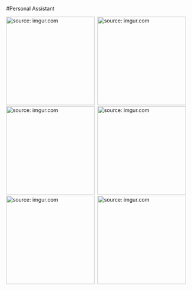 #Personal Assistant

<img src="https://i.imgur.com/ykDRQwN.png" title="source: imgur.com" width = "240"/>&nbsp;
<img src="https://i.imgur.com/vkXmVMz.png" title="source: imgur.com" width = "240"/>&nbsp;
<img src="https://i.imgur.com/Au4ppSb.png" title="source: imgur.com" width = "240"/>&nbsp;
<img src="https://i.imgur.com/snHli60.png" title="source: imgur.com" width = "240"/>&nbsp;
<img src="https://i.imgur.com/iVX11mE.png" title="source: imgur.com" width = "240"/>&nbsp;
<img src="https://i.imgur.com/Jski9VN.png" title="source: imgur.com" width = "240"/>
